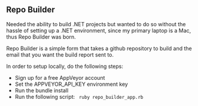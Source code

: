 ## Repo Builder

Needed the ability to build .NET projects but wanted to do so without the hassle of setting up a .NET environment, since my primary laptop is a Mac, thus Repo Builder was born.

Repo Builder is a simple form that takes a github repository to build and the email that you want the build report sent to.

In order to setup locally, do the following steps:
* Sign up for a free AppVeyor account
* Set the APPVEYOR_API_KEY environment key
* Run the bundle install
* Run the following script: ``` ruby repo_builder_app.rb```
